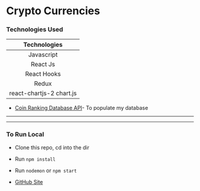 # Crypto Currencies

### Technologies Used
 
| Technologies  |
| :-------------: |
| Javascript     | 
| React Js     | 
| React Hooks     | 
| Redux     | 
| react-chartjs-2 chart.js     | 

*  [Coin Ranking Database API](https://coinranking1.p.rapidapi.com/)- To populate my database
---

---
### To Run Local
* Clone this repo, cd into the dir
* Run `npm install`
* Run `nodemon` or `npm start`

*  [GitHub Site](https://thurnye.github.io/Your_Fuse_Inc_React_Dev_Test/)